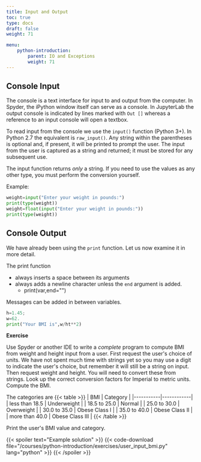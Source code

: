 ```yaml
---
title: Input and Output
toc: true
type: docs
draft: false
weight: 71

menu:
    python-introduction:
        parent: IO and Exceptions
        weight: 71
---
```


## Console Input

The console is a text interface for input to and output from the computer.  In Spyder, the iPython window itself can serve as a console.  In JupyterLab the output console is indicated by lines marked with `Out []` whereas a reference to an input console will open a textbox. 

To read input from the console we use the `input()` function (Python 3+).  In Python 2.7 the equivalent is `raw_input()`.  Any string within the parentheses is optional and, if present, it will be printed to prompt the user.  The input from the user is captured as a string and returned; it must be stored for any subsequent use.

The input function returns _only_ a string.  If you need to use the values as any other type, you must perform the conversion yourself.

Example:

```python
weight=input("Enter your weight in pounds:")
print(type(weight))
weight=float(input("Enter your weight in pounds:"))
print(type(weight))
```

## Console Output

We have already been using the `print` function.  Let us now examine it in more detail.

The print function

* always inserts a space between its arguments
* always adds a newline character unless the `end` argument is added.
  * print(var,end="")

Messages can be added in between variables.

```python
h=1.45;
w=62.
print("Your BMI is",w/ht**2)
```

**Exercise**

Use Spyder or another IDE to write a <em>complete</em> program to compute BMI from weight and height input from a user.  First request the user's choice of units.  We have not spent much time with strings yet so you may use a digit to indicate the user's choice, but remember it will still be a string on input. Then request weight and height.  You will need to convert these from strings. Look up the correct conversion factors for Imperial to metric units. Compute the BMI. 

The categories are 
{{< table >}}
|   BMI     |   Category |
|-----------|------------|
| less than 18.5    |  Underweight |
| 18.5 to 25.0      |  Normal      |
| 25.0 to 30.0      |  Overweight  |
| 30.0 to 35.0      |  Obese Class I |
| 35.0 to 40.0      |  Obese Class II |
| more than 40.0      |  Obese Class III | 
{{< /table >}}

Print the user's BMI value and category.

{{< spoiler text="Example solution" >}}
{{< code-download file="/courses/python-introduction/exercises/user_input_bmi.py" lang="python" >}}
{{< /spoiler >}}

